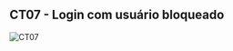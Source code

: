 

## CT07 - Login com usuário bloqueado

![CT07](https://github.com/user-attachments/assets/567bd08b-a025-4b1a-a0fa-434ec93aeb37)
